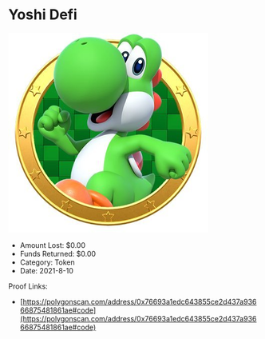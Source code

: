 # Yoshi Defi
![Yoshi Defi](/rektimages/Yoshi-Defi.png)
- Amount Lost: $0.00
- Funds Returned: $0.00
- Category: Token
- Date: 2021-8-10



Proof Links:
- [https://polygonscan.com/address/0x76693a1edc643855ce2d437a93666875481861ae#code](https://polygonscan.com/address/0x76693a1edc643855ce2d437a93666875481861ae#code)


